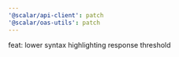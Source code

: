 ```yaml
---
'@scalar/api-client': patch
'@scalar/oas-utils': patch
---
```


feat: lower syntax highlighting response threshold
